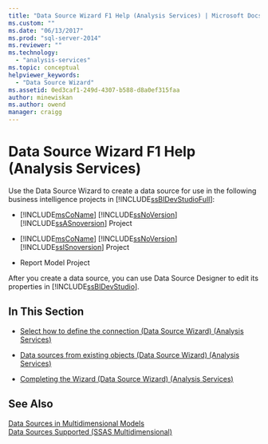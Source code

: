 ```yaml
---
title: "Data Source Wizard F1 Help (Analysis Services) | Microsoft Docs"
ms.custom: ""
ms.date: "06/13/2017"
ms.prod: "sql-server-2014"
ms.reviewer: ""
ms.technology: 
  - "analysis-services"
ms.topic: conceptual
helpviewer_keywords: 
  - "Data Source Wizard"
ms.assetid: 0ed3caf1-249d-4307-b588-d8a0ef315faa
author: minewiskan
ms.author: owend
manager: craigg
---
```

# Data Source Wizard F1 Help (Analysis Services)
  Use the Data Source Wizard to create a data source for use in the following business intelligence projects in [!INCLUDE[ssBIDevStudioFull](../includes/ssbidevstudiofull-md.md)]:  
  
-   [!INCLUDE[msCoName](../includes/msconame-md.md)] [!INCLUDE[ssNoVersion](../includes/ssnoversion-md.md)] [!INCLUDE[ssASnoversion](../includes/ssasnoversion-md.md)] Project  
  
-   [!INCLUDE[msCoName](../includes/msconame-md.md)] [!INCLUDE[ssNoVersion](../includes/ssnoversion-md.md)] [!INCLUDE[ssISnoversion](../includes/ssisnoversion-md.md)] Project  
  
-   Report Model Project  
  
 After you create a data source, you can use Data Source Designer to edit its properties in [!INCLUDE[ssBIDevStudio](../includes/ssbidevstudio-md.md)].  
  
## In This Section  
  
-   [Select how to define the connection &#40;Data Source Wizard&#41; &#40;Analysis Services&#41;](select-how-to-define-the-connection-data-source-wizard-analysis-services.md)  
  
-   [Data sources from existing objects &#40;Data Source Wizard&#41; &#40;Analysis Services&#41;](data-sources-from-existing-objects-data-source-wizard-analysis-services.md)  
  
-   [Completing the Wizard &#40;Data Source Wizard&#41; &#40;Analysis Services&#41;](completing-the-wizard-data-source-wizard-analysis-services.md)  
  
## See Also  
 [Data Sources in Multidimensional Models](multidimensional-models/data-sources-in-multidimensional-models.md)   
 [Data Sources Supported &#40;SSAS Multidimensional&#41;](multidimensional-models/supported-data-sources-ssas-multidimensional.md)  
  
  
